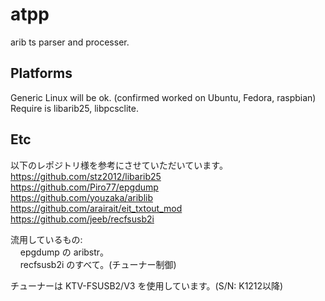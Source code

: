 atpp
===============

arib ts parser and processer.


Platforms
------------
Generic Linux will be ok. (confirmed worked on Ubuntu, Fedora, raspbian)  
Require is libarib25, libpcsclite.

Etc
------------
以下のレポジトリ様を参考にさせていただいています。  
https://github.com/stz2012/libarib25  
https://github.com/Piro77/epgdump  
https://github.com/youzaka/ariblib  
https://github.com/arairait/eit_txtout_mod  
https://github.com/jeeb/recfsusb2i

流用しているもの:  
&nbsp;&nbsp;&nbsp;&nbsp;epgdump の aribstr。  
&nbsp;&nbsp;&nbsp;&nbsp;recfsusb2i のすべて。(チューナー制御)  

チューナーは KTV-FSUSB2/V3 を使用しています。(S/N: K1212以降)  

